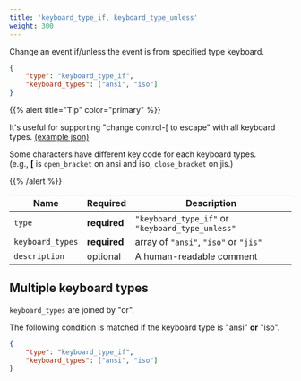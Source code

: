 ```yaml
---
title: 'keyboard_type_if, keyboard_type_unless'
weight: 300
---
```


Change an event if/unless the event is from specified type keyboard.

```json
{
    "type": "keyboard_type_if",
    "keyboard_types": ["ansi", "iso"]
}
```

{{% alert title="Tip" color="primary" %}}

It's useful for supporting "change control-[ to escape" with all keyboard types.
[(example json)](https://github.com/pqrs-org/KE-complex_modifications/blob/master/public/json/example_keyboard_type.json)

Some characters have different key code for each keyboard types.<br />
(e.g., **[** is `open_bracket` on ansi and iso, `close_bracket` on jis.)

{{% /alert %}}

| Name             | Required     | Description                                      |
| ---------------- | ------------ | ------------------------------------------------ |
| `type`           | **required** | `"keyboard_type_if"` or `"keyboard_type_unless"` |
| `keyboard_types` | **required** | array of `"ansi"`, `"iso"` or `"jis"`            |
| `description`    | optional     | A human-readable comment                         |

## Multiple keyboard types

`keyboard_types` are joined by "or".

The following condition is matched if the keyboard type is "ansi" **or** "iso".

```json
{
    "type": "keyboard_type_if",
    "keyboard_types": ["ansi", "iso"]
}
```
